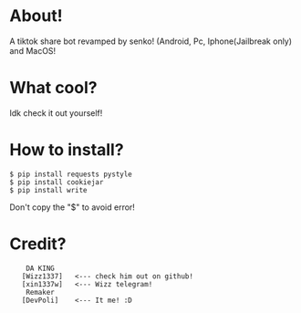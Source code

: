 # About! 
A tiktok share bot revamped by senko! (Android, Pc, Iphone(Jailbreak only) and MacOS!
# What cool?
Idk check it out yourself!
# How to install?
```
$ pip install requests pystyle
$ pip install cookiejar
$ pip install write
```
Don't copy the "$" to avoid error!
# Credit?
```
    DA KING
   [Wizz1337]   <--- check him out on github!
   [xin1337w]   <--- Wizz telegram!
    Remaker
   [DevPoli]    <--- It me! :D

